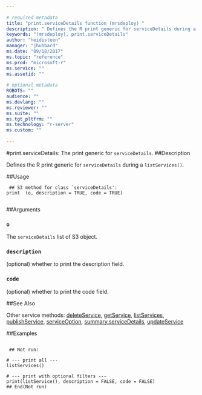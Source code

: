 ```yaml
--- 
 
# required metadata 
title: "print.serviceDetails function (mrsdeploy) " 
description: " Defines the R print generic for serviceDetails during a  listServices(). " 
keywords: "(mrsdeploy), print.serviceDetails" 
author: "heidisteen" 
manager: "jhubbard" 
ms.date: "09/18/2017" 
ms.topic: "reference" 
ms.prod: "microsoft-r" 
ms.service: "" 
ms.assetid: "" 
 
# optional metadata 
ROBOTS: "" 
audience: "" 
ms.devlang: "" 
ms.reviewer: "" 
ms.suite: "" 
ms.tgt_pltfrm: "" 
ms.technology: "r-server" 
ms.custom: "" 
 
--- 
```

 
 
 
 
 #print.serviceDetails: The print generic for `serviceDetails`. 
 ##Description
 
Defines the R print generic for `serviceDetails` during a 
`listServices()`.
 
 
 ##Usage

```   
 ## S3 method for class `serviceDetails':
print  (o, description = TRUE, code = TRUE)
 
```
 
 ##Arguments

   
  
 ### `o`
 The `serviceDetails` list of S3 object. 
  
  
  
 ### `description`
 (optional) whether to print the description field. 
  
  
  
 ### `code`
 (optional) whether to print the code field. 
  
 
 
 ##See Also
 
Other service methods: [deleteService](deleteService.md),
[getService](getService.md), [listServices](listServices.md),
[publishService](publishService.md),
[serviceOption](serviceOption.md),
[summary.serviceDetails](summary.serviceDetails.md),
[updateService](updateService.md)
   
 ##Examples

 ```
   
  ## Not run:
 
# --- print all ---
listServices()

# --- print with optional filters ---
print(listService(), description = FALSE, code = FALSE)
 ## End(Not run) 
  
 
```
 
